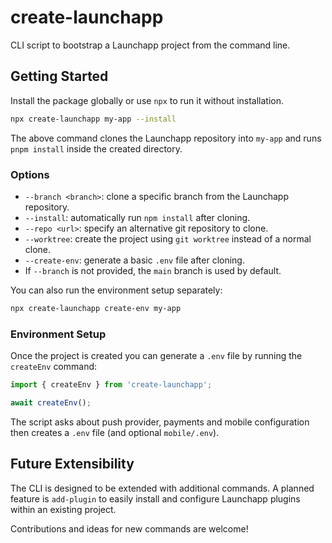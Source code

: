 # create-launchapp

CLI script to bootstrap a Launchapp project from the command line.

## Getting Started

Install the package globally or use `npx` to run it without installation.

```bash
npx create-launchapp my-app --install
```

The above command clones the Launchapp repository into `my-app` and runs `pnpm install` inside the created directory.

### Options

- `--branch <branch>`: clone a specific branch from the Launchapp repository.
- `--install`: automatically run `npm install` after cloning.
- `--repo <url>`: specify an alternative git repository to clone.
- `--worktree`: create the project using `git worktree` instead of a normal clone.
- `--create-env`: generate a basic `.env` file after cloning.
- If `--branch` is not provided, the `main` branch is used by default.

You can also run the environment setup separately:

```bash
npx create-launchapp create-env my-app
```

### Environment Setup

Once the project is created you can generate a `.env` file by running the
`createEnv` command:

```ts
import { createEnv } from 'create-launchapp';

await createEnv();
```

The script asks about push provider, payments and mobile configuration then
creates a `.env` file (and optional `mobile/.env`).

## Future Extensibility

The CLI is designed to be extended with additional commands. A planned feature is `add-plugin` to easily install and configure Launchapp plugins within an existing project.

Contributions and ideas for new commands are welcome!
